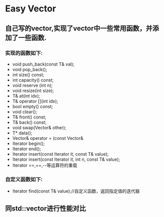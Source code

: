 # Easy Vector
## 自己写的vector,实现了vector中一些常用函数，并添加了一些函数.

### 实现的函数如下:
- void push_back(const T& val);
- void pop_back();
- int size() const;
- int capacity() const;
- void reserve (int n);
- void resize(int size); 
- T& at(int idx);
- T& operator [](int idx);
- bool empty() const;
- void clear();
- T& front() const;
- T& back() const;
- void swap(Vector<T>& other);
- T* data();
- Vector<T>& operator = (const Vector<T>& 
- Iterator begin();
- Iterator end();
- Iterator insert(const Iterator it, const T& value);
- Iterator insert(const Iterator it, int n, const T& value);
- Iterator ==,++,--等运算符的重载
### 自定义函数如下:
- Iterator find(const T& value);//自定义函数，返回指定值的迭代器

## 同std::vector进行**性能对比**